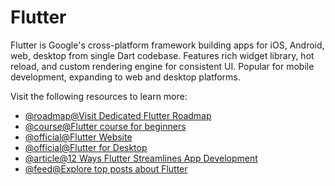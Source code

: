 # Flutter

Flutter is Google's cross-platform framework building apps for iOS, Android, web, desktop from single Dart codebase. Features rich widget library, hot reload, and custom rendering engine for consistent UI. Popular for mobile development, expanding to web and desktop platforms.

Visit the following resources to learn more:

- [@roadmap@Visit Dedicated Flutter Roadmap](https://roadmap.sh/flutter)
- [@course@Flutter course for beginners](https://www.youtube.com/watch?v=VPvVD8t02U8)
- [@official@Flutter Website](https://flutter.dev)
- [@official@Flutter for Desktop](https://flutter.dev/multi-platform/desktop)
- [@article@12 Ways Flutter Streamlines App Development](https://thenewstack.io/12-ways-flutter-streamlines-app-development/)
- [@feed@Explore top posts about Flutter](https://app.daily.dev/tags/flutter?ref=roadmapsh)